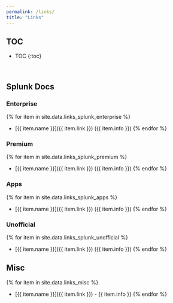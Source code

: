 ```yaml
---
permalink: /links/
title: "Links"
---
```


## TOC

* TOC
{:toc}
<br />

## Splunk Docs

### Enterprise

{% for item in site.data.links_splunk_enterprise %}

* [{{ item.name }}]({{ item.link }}) ({{ item.info }})
{% endfor %}

### Premium

{% for item in site.data.links_splunk_premium %}

* [{{ item.name }}]({{ item.link }}) ({{ item.info }})
{% endfor %}

### Apps

{% for item in site.data.links_splunk_apps %}

* [{{ item.name }}]({{ item.link }}) ({{ item.info }})
{% endfor %}

### Unofficial

{% for item in site.data.links_splunk_unofficial %}

* [{{ item.name }}]({{ item.link }}) ({{ item.info }})
{% endfor %}

## Misc

{% for item in site.data.links_misc %}

* [{{ item.name }}]({{ item.link }}) - {{ item.info }}
{% endfor %}
